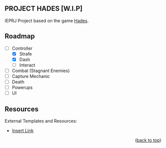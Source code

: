 <a name="readme-top"></a>
## PROJECT HADES [W.I.P]

<!--Insert Game Thumbnail Flavor Below-->

IEPRJ Project based on the game [Hades](https://store.steampowered.com/app/1145360/Hades/).

## Roadmap

- [ ] Controller
  - [x] Strafe
  - [x] Dash
  - [ ] Interact
- [ ] Combat (Stagnant Enemies)
- [ ] Capture Mechanic
- [ ] Death 
- [ ] Powerups
- [ ] UI

## Resources

<!--Insert Game Thumbnail Flavor Below-->

External Templates and Resources:
* [Insert Link](InsertLink)

<p align="right">(<a href="#readme-top">back to top</a>)</p>
